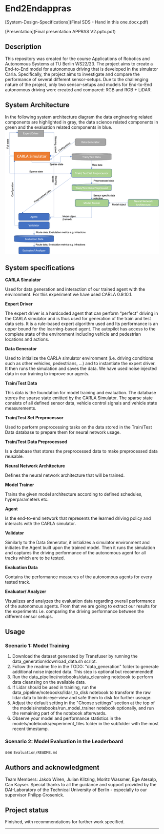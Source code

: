 # End2Endappras
[System-Design-Specifications](Final SDS - Hand in this one.docx.pdf)

[Presentation](Final presentation APPRAS V2.pptx.pdf)

## Description

This repository was created for the course Applications of Robotics and Autonomous Systems at TU Berlin WS22/23. 
The project aims to create a End-to-End model for autonomous driving that is developed in the simulator Carla. 
Specifically, the project aims to investigate and compare the performance of several different sensor-setups. 
Due to the challenging nature of the project, only two sensor-setups and models for End-to-End autonomous driving were created and compared: RGB and RGB + LiDAR. 

## System Architecture
In the following system architecture diagram the data engineering related components are highlighted in gray, the data science related components in green and the evaluation related components in blue.
![System architecture of project](figures/architecture.png "System architecture")

## System specifications

**CARLA Simulator**

Used for data generation and interaction of our trained agent with the environment. For this experiment we have used CARLA 0.9.10.1. 

**Expert Driver**

The expert driver is a hardcoded agent that can perform “perfect” driving in the CARLA simulator and is thus used for generation of the train and test data sets. It is a rule-based expert algorithm used and Its performance is an upper bound for the learning-based agent. The autopilot has access to the complete state of the environment including vehicle and pedestrian locations and actions. 

**Data Generator**

Used to initialize the CARLA simulator environment (i.e. driving conditions such as other vehicles, pedestrians, …) and to instantiate the expert driver. It then runs the simulation and saves the data. We have used noise injected data in our 
training to improve our agents.

**Train/Test Data**

This data is the foundation for model training and evaluation. The database stores the sparse state emitted by the CARLA Simulator. The sparse state consists of all defined sensor data, vehicle control signals and vehicle state measurements. 

**Train/Test Set Preprocessor**

Used to perform preprocessing tasks on the data stored in the Train/Test Data database to prepare them for neural network usage.

**Train/Test Data Preprocessed**

Is a database that stores the preprocessed data to make preprocessed data reusable.

**Neural Network Architecture**

Defines the neural network architecture that will be trained.

**Model Trainer**

Trains the given model architecture according to defined schedules, hyperparameters etc.

**Agent**

Is the end-to-end network that represents the learned driving policy and interacts with the CARLA simulator.

**Validator**

Similarly to the Data Generator, it initializes a simulator environment and initiates the Agent built upon the trained model. Then it runs the simulation and captures the driving performance of the autonomous agent for all tracks which are to be tested.

**Evaluation Data**

Contains the performance measures of the autonomous agents for every tested track.

**Evaluator/ Analyzer**

Visualizes and analyzes the evaluation data regarding overall performance of the autonomous agents. From that we are going to extract our results for the experiments i.e. comparing the driving performance between the different sensor setups.

## Usage

### Scenario 1: Model Training
1. Download the dataset generated by Transfuser by running the data_generation/download_data.sh script.
2. Follow the readme file in the TODO: "data_generation" folder to generate additional noise injected data. This step is optional but recommended!
3. Run the data_pipeline/notebooks/data_cleansing notebook to perform data cleansing on the available data.
4. If Lidar should be used in training, run the data_pipeline/notebooks/lidar_to_disk notebook to transform the raw lidar data to birds-eye-view and safe them to disk for further useage.
6. Adjust the default setting in the "Choose settings" section at the top of the models/notebooks/run_model_trainer notebook optionally, and run the remaining part of the notebook afterwards.
7. Observe your model and performance statistics in the models/notebooks/experiment_files folder in the subfolder with the most recent timestamp.

### Scenario 2: Model Evaluation in the Leaderboard
see `Evaluation/README.md`

## Authors and acknowledgment
Team Members:  Jakob Wiren, Julian Klitzing,  Moritz Wassmer, Ege Atesalp, Can Kayser.
Special thanks to all the guidance and support provided by the DAI-Laboratory of the Technical University of Berlin - especially to our supervisor Philipp Grosenick.



## Project status
Finished, with recommendations for further work specified. 

***
